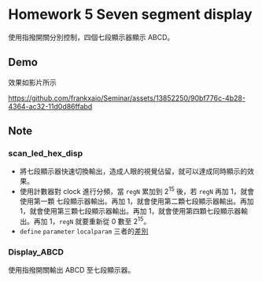 # Homework 5 Seven segment display

使用指撥開關分別控制，四個七段顯示器顯示 ABCD。

## Demo 

效果如影片所示

https://github.com/frankxaio/Seminar/assets/13852250/90bf776c-4b28-4364-ac32-11d0d86ffabd

## Note

### scan_led_hex_disp 
- 將七段顯示器快速切換輸出，造成人眼的視覺佔留，就可以達成同時顯示的效果。
- 使用計數器對 clock 進行分頻，當 `regN` 累加到 $2^{15}$ 後，若 `regN` 再加 1，就會使用第一顆 七段顯示器輸出。再加 1，就會使用第二顆七段顯示器輸出。再加 1，就會使用第三顆七段顯示器輸出。再加 1，就會使用第四顆七段顯示器輸出。再加 1，`regN` 就要重新從 $0$ 數至 $2^{15}$。
- `define` `parameter` `localparam` 三者的[差別](https://blog.csdn.net/m0_46345246/article/details/119336267)

### Display_ABCD
使用指撥開關輸出 ABCD 至七段顯示器。
